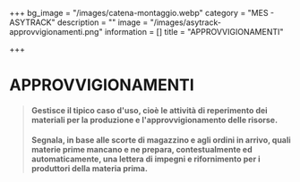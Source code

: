 +++
bg_image = "/images/catena-montaggio.webp"
category = "MES - ASYTRACK"
description = ""
image = "/images/asytrack-approvvigionamenti.png"
information = []
title = "APPROVVIGIONAMENTI"

+++
# APPROVVIGIONAMENTI

> #### Gestisce il tipico caso d'uso, cioè le attività di reperimento dei materiali per la produzione e l'approvvigionamento delle risorse.
>
> #### Segnala, in base alle scorte di magazzino e agli ordini in arrivo, quali materie prime mancano e ne prepara, contestualmente ed automaticamente, una lettera di impegni e rifornimento per i produttori della materia prima.